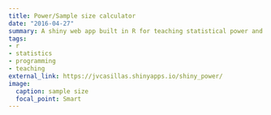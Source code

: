 ```yaml
---
title: Power/Sample size calculator
date: "2016-04-27"
summary: A shiny web app built in R for teaching statistical power and sample sizes.
tags:
- r
- statistics
- programming
- teaching
external_link: https://jvcasillas.shinyapps.io/shiny_power/
image:
  caption: sample size
  focal_point: Smart
---
```


